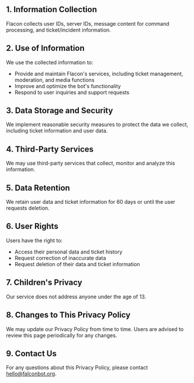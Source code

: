## 1. Information Collection

Flacon collects user IDs, server IDs, message content for command processing, and ticket/incident information.

## 2. Use of Information

We use the collected information to:
- Provide and maintain Flacon's services, including ticket management, moderation, and media functions
- Improve and optimize the bot's functionality
- Respond to user inquiries and support requests

## 3. Data Storage and Security
We implement reasonable security measures to protect the data we collect, including ticket information and user data.

## 4. Third-Party Services
We may use third-party services that collect, monitor and analyze this information.

## 5. Data Retention
We retain user data and ticket information for 60 days or until the user requests deletion.

## 6. User Rights
Users have the right to:
- Access their personal data and ticket history
- Request correction of inaccurate data
- Request deletion of their data and ticket information

## 7. Children's Privacy
Our service does not address anyone under the age of 13.

## 8. Changes to This Privacy Policy
We may update our Privacy Policy from time to time. Users are advised to review this page periodically for any changes.

## 9. Contact Us
For any questions about this Privacy Policy, please contact hello@falconbot.org.
